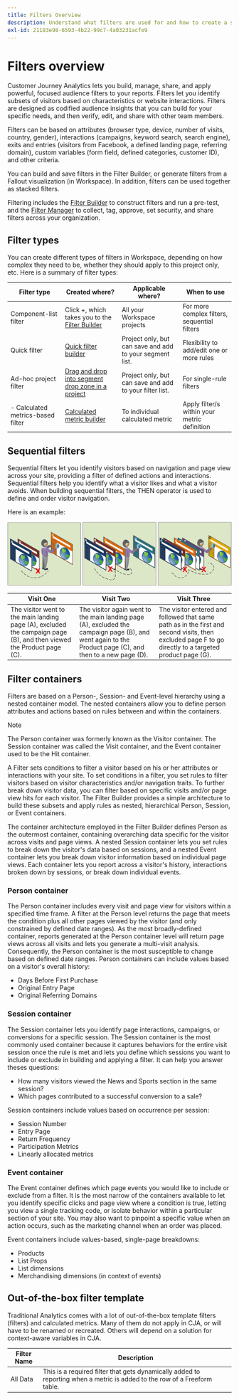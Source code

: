 ```yaml
---
title: Filters Overview
description: Understand what filters are used for and how to create a simple filter.
exl-id: 21183e98-6593-4b22-99c7-4a03231acfe9
---
```

# Filters overview

Customer Journey Analytics lets you build, manage, share, and apply powerful, focused audience filters to your reports. Filters let you identify subsets of visitors based on characteristics or website interactions. Filters are designed as codified audience insights that you can build for your specific needs, and then verify, edit, and share with other team members.

Filters can be based on attributes (browser type, device, number of visits, country, gender), interactions (campaigns, keyword search, search engine), exits and entries (visitors from Facebook, a defined landing page, referring domain), custom variables (form field, defined categories, customer ID), and other criteria.

You can build and save filters in the Filter Builder, or generate filters from a Fallout visualization (in Workspace). In addition, filters can be used together as stacked filters. 

Filtering includes the [Filter Builder](/help/components/filters/create-filters.md) to construct filters and run a pre-test, and the [Filter Manager](/help/components/filters/manage-filters.md) to collect, tag, approve, set security, and share filters across your organization.

## Filter types

You can create different types of filters in Workspace, depending on how complex they need to be, whether they should apply to this project only, etc. Here is a summary of filter types:

| Filter type | Created where? | Applicable where? | When to use |
| --- | --- | --- | --- |
| Component-list filter | Click +, which takes you to the [Filter Builder](/help/components/filters/create-filters.md) | All your Workspace projects | For more complex filters, sequential filters |
| Quick filter | [Quick filter builder](/help/components/filters/quick-filters.md) | Project only, but can save and add to your segment list. | Flexibility to add/edit one or more rules |
| Ad-hoc project filter | [Drag and drop into segment drop zone in a project](/help/components/filters/ad-hoc-filters.md) | Project only, but can save and add to your filter list. | For single-rule filters |  
|  - Calculated metrics-based filter | [Calculated metric builder](https://experienceleague.adobe.com/docs/analytics/components/calculated-metrics/calcmetric-workflow/metrics-with-segments.html) | To individual calculated metric | Apply filter/s within your metric definition |

## Sequential filters

Sequential filters let you identify visitors based on navigation and page view across your site, providing a filter of defined actions and interactions. Sequential filters help you identify what a visitor likes and what a visitor avoids. When building sequential filters, the THEN operator is used to define and order visitor navigation.

Here is an example:

![](assets/sequential_fil.png)

| Visit One | Visit Two | Visit Three |
| --- | --- | --- |
| The visitor went to the main landing page (A), excluded the campaign page (B), and then viewed the Product page (C).|The visitor again went to the main landing page (A), excluded the campaign page (B), and went again to the Product page (C), and then to a new page (D). | The visitor entered and followed that same path as in the first and second visits, then excluded page F to go directly to a targeted product page (G). |

## Filter containers

Filters are based on a Person-, Session- and Event-level hierarchy using a nested container model. The nested containers allow you to define person attributes and actions based on rules between and within the containers. 

>[!NOTE]
>The Person container was formerly known as the Visitor container. The Session container was called the Visit container, and the Event container used to be the Hit container.

A Filter sets conditions to filter a visitor based on his or her attributes or interactions with your site. To set conditions in a filter, you set rules to filter visitors based on visitor characteristics and/or navigation traits. To further break down visitor data, you can filter based on specific visits and/or page view hits for each visitor. The Filter Builder provides a simple architecture to build these subsets and apply rules as nested, hierarchical Person, Session, or Event containers.

The container architecture employed in the Filter Builder defines Person as the outermost container, containing overarching data specific for the visitor across visits and page views. A nested Session container lets you set rules to break down the visitor's data based on sessions, and a nested Event container lets you break down visitor information based on individual page views. Each container lets you report across a visitor's history, interactions broken down by sessions, or break down individual events. 

### Person container

The Person container includes every visit and page view for visitors within a specified time frame. A filter at the Person level returns the page that meets the condition plus all other pages viewed by the visitor (and only constrained by defined date ranges). As the most broadly-defined container, reports generated at the Person container level will return page views across all visits and lets you generate a multi-visit analysis. Consequently, the Person container is the most susceptible to change based on defined date ranges.
Person containers can include values based on a visitor's overall history:

* Days Before First Purchase
* Original Entry Page
* Original Referring Domains 

### Session container

The Session container lets you identify page interactions, campaigns, or conversions for a specific session. The Session container is the most commonly used container because it captures behaviors for the entire visit session once the rule is met and lets you define which sessions you want to include or exclude in building and applying a filter. It can help you answer theses questions:

* How many visitors viewed the News and Sports section in the same session? 
* Which pages contributed to a successful conversion to a sale?

Session containers include values based on occurrence per session:

* Session Number
* Entry Page
* Return Frequency
* Participation Metrics
* Linearly allocated metrics 

### Event container

The Event container defines which page events you would like to include or exclude from a filter. It is the most narrow of the containers available to let you identify specific clicks and page view where a condition is true, letting you view a single tracking code, or isolate behavior within a particular section of your site. You may also want to pinpoint a specific value when an action occurs, such as the marketing channel when an order was placed.

Event containers include values-based, single-page breakdowns:

* Products
* List Props
* List dimensions
* Merchandising dimensions (in context of events) 

## Out-of-the-box filter template

Traditional Analytics comes with a lot of out-of-the-box template filters (filters) and calculated metrics. Many of them do not apply in CJA, or will have to be renamed or recreated. Others will depend on a solution for context-aware variables in CJA.

| Filter Name | Description |
| --- | --- |
| All Data | This is a required filter that gets dynamically added to reporting when a metric is added to the row of a Freeform table. |
